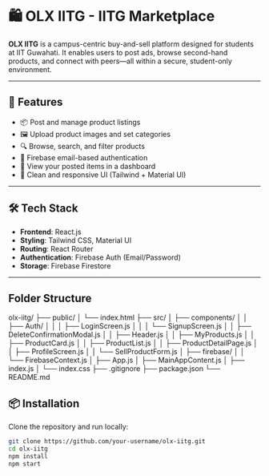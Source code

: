 # 🛍️ OLX IITG - IITG Marketplace

**OLX IITG** is a campus-centric buy-and-sell platform designed for students at IIT Guwahati. It enables users to post ads, browse second-hand products, and connect with peers—all within a secure, student-only environment.

---

## 🚀 Features

- 📦 Post and manage product listings
- 🖼️ Upload product images and set categories
- 🔍 Browse, search, and filter products
- 🔐 Firebase email-based authentication
- 👤 View your posted items in a dashboard
- 🧼 Clean and responsive UI (Tailwind + Material UI)

---

## 🛠️ Tech Stack

- **Frontend**: React.js
- **Styling**: Tailwind CSS, Material UI
- **Routing**: React Router
- **Authentication**: Firebase Auth (Email/Password)
- **Storage**: Firebase Firestore

---

## Folder Structure
olx-iitg/
├── public/
│   └── index.html
├── src/
│   ├── components/
│   │   ├── Auth/
│   │   │   ├── LoginScreen.js
│   │   │   └── SignupScreen.js
│   │   ├── DeleteConfirmationModal.js
│   │   ├── Header.js
│   │   ├── MyProducts.js
│   │   ├── ProductCard.js
│   │   ├── ProductList.js
│   │   ├── ProductDetailPage.js
│   │   ├── ProfileScreen.js
│   │   └── SellProductForm.js
│   ├── firebase/
│   │   └── FirebaseContext.js
│   ├── App.js
│   ├── MainAppContent.js
│   ├── index.js
│   └── index.css
├── .gitignore
├── package.json
└── README.md


## 📦 Installation

Clone the repository and run locally:

```bash
git clone https://github.com/your-username/olx-iitg.git
cd olx-iitg
npm install
npm start
